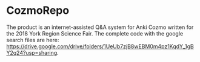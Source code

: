 # CozmoRepo
The product is an internet-assisted Q&A system for Anki Cozmo written for the 2018 York Region Science Fair. The complete code with the google search files are here: https://drive.google.com/drive/folders/1UeUb7zjB8wEBM0m4pz1KqdY_1gBY2q24?usp=sharing. 

